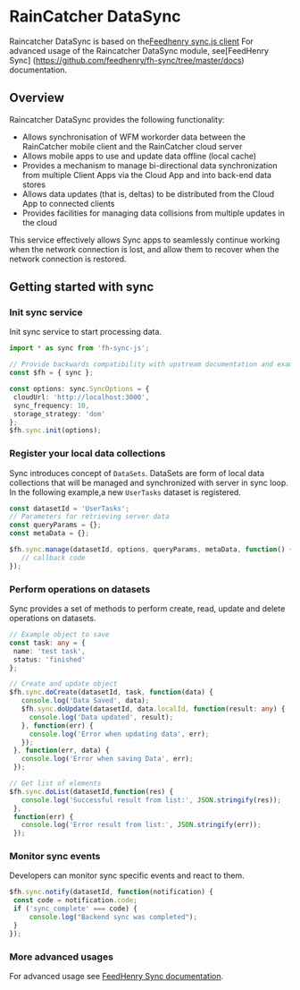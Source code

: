 # RainCatcher DataSync

Raincatcher DataSync is based on the[Feedhenry sync.js client](https://github.com/feedhenry/fh-sync-js)
For advanced usage of the Raincatcher DataSync module, see[FeedHenry Sync] (https://github.com/feedhenry/fh-sync/tree/master/docs) documentation.

## Overview

Raincatcher DataSync provides the following functionality:

- Allows synchronisation of WFM workorder data between the RainCatcher mobile client and the RainCatcher cloud server
- Allows mobile apps to use and update data offline (local cache)
- Provides a mechanism to manage bi-directional data synchronization from multiple Client Apps via the Cloud App and into back-end data stores
- Allows data updates (that is, deltas) to be distributed from the Cloud App to connected clients
- Provides facilities for managing data collisions from multiple updates in the cloud

This service effectively allows Sync apps to seamlessly continue working when the network connection is lost, and allow them to recover when the network connection is restored.

## Getting started with sync

### Init sync service

Init sync service to start processing data.

 ```typescript
import * as sync from 'fh-sync-js';

// Provide backwards compatibility with upstream documentation and examples
const $fh = { sync };

const options: sync.SyncOptions = {
  cloudUrl: 'http://localhost:3000',
  sync_frequency: 10,
  storage_strategy: 'dom'
};
$fh.sync.init(options);
```

### Register your local data collections

Sync introduces concept of `DataSets`. DataSets are form of local data collections
that will be managed and synchronized with server in sync loop.
In the following example,a new `UserTasks` dataset is registered.

 ```typescript
const datasetId = 'UserTasks';
// Parameters for retrieving server data
const queryParams = {};
const metaData = {};

$fh.sync.manage(datasetId, options, queryParams, metaData, function() {
    // callback code
});
```

### Perform operations on datasets

Sync provides a set of methods to perform create, read, update and delete operations on datasets.

 ```typescript
// Example object to save
const task: any = {
  name: 'test task',
  status: 'finished'
};

// Create and update object
$fh.sync.doCreate(datasetId, task, function(data) {
    console.log('Data Saved', data);
    $fh.sync.doUpdate(datasetId, data.localId, function(result: any) {
      console.log('Data updated', result);
    }, function(err) {
      console.log('Error when updating data', err);
    });
  }, function(err, data) {
    console.log('Error when saving Data', err);
  });

// Get list of elements
$fh.sync.doList(datasetId,function(res) {
    console.log('Successful result from list:', JSON.stringify(res));
  },
  function(err) {
    console.log('Error result from list:', JSON.stringify(err));
  });
```

### Monitor sync events

Developers can monitor sync specific events and react to them.

 ```typescript
$fh.sync.notify(datasetId, function(notification) {
  const code = notification.code;
  if ('sync_complete' === code) {
      console.log("Backend sync was completed");
  }
});
```

### More advanced usages

For advanced usage see [FeedHenry Sync documentation](https://github.com/feedhenry/fh-sync/tree/master/docs).
